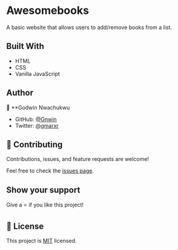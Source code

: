 # Awesomebooks
A basic website that allows users to add/remove books from a list.
## Built With

- HTML
- CSS
- Vanilla JavaScript

## Author

👤 **Godwin Nwachukwu

- GitHub: [@Gnwin](https://github.com/gnwin)
- Twitter: [@gmarxr](https://twitter.com/gmarxr)

## 🤝 Contributing

Contributions, issues, and feature requests are welcome!

Feel free to check the [issues page](../../issues/).

## Show your support

Give a ⭐️ if you like this project!

## 📝 License

This project is [MIT](./MIT.md) licensed.